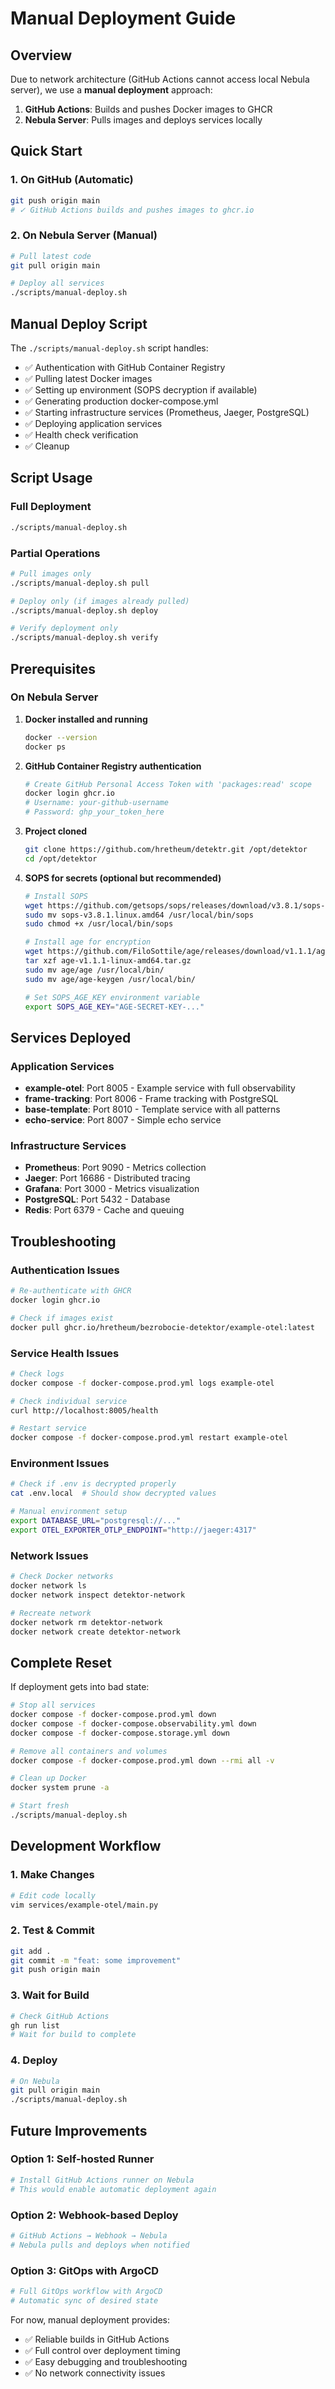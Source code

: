 # Manual Deployment Guide

## Overview

Due to network architecture (GitHub Actions cannot access local Nebula server), we use a **manual deployment** approach:

1. **GitHub Actions**: Builds and pushes Docker images to GHCR
2. **Nebula Server**: Pulls images and deploys services locally

## Quick Start

### 1. On GitHub (Automatic)
```bash
git push origin main
# ✓ GitHub Actions builds and pushes images to ghcr.io
```

### 2. On Nebula Server (Manual)
```bash
# Pull latest code
git pull origin main

# Deploy all services
./scripts/manual-deploy.sh
```

## Manual Deploy Script

The `./scripts/manual-deploy.sh` script handles:

- ✅ Authentication with GitHub Container Registry
- ✅ Pulling latest Docker images
- ✅ Setting up environment (SOPS decryption if available)
- ✅ Generating production docker-compose.yml
- ✅ Starting infrastructure services (Prometheus, Jaeger, PostgreSQL)
- ✅ Deploying application services
- ✅ Health check verification
- ✅ Cleanup

## Script Usage

### Full Deployment
```bash
./scripts/manual-deploy.sh
```

### Partial Operations
```bash
# Pull images only
./scripts/manual-deploy.sh pull

# Deploy only (if images already pulled)
./scripts/manual-deploy.sh deploy

# Verify deployment only
./scripts/manual-deploy.sh verify
```

## Prerequisites

### On Nebula Server

1. **Docker installed and running**
   ```bash
   docker --version
   docker ps
   ```

2. **GitHub Container Registry authentication**
   ```bash
   # Create GitHub Personal Access Token with 'packages:read' scope
   docker login ghcr.io
   # Username: your-github-username
   # Password: ghp_your_token_here
   ```

3. **Project cloned**
   ```bash
   git clone https://github.com/hretheum/detektr.git /opt/detektor
   cd /opt/detektor
   ```

4. **SOPS for secrets (optional but recommended)**
   ```bash
   # Install SOPS
   wget https://github.com/getsops/sops/releases/download/v3.8.1/sops-v3.8.1.linux.amd64
   sudo mv sops-v3.8.1.linux.amd64 /usr/local/bin/sops
   sudo chmod +x /usr/local/bin/sops

   # Install age for encryption
   wget https://github.com/FiloSottile/age/releases/download/v1.1.1/age-v1.1.1-linux-amd64.tar.gz
   tar xzf age-v1.1.1-linux-amd64.tar.gz
   sudo mv age/age /usr/local/bin/
   sudo mv age/age-keygen /usr/local/bin/

   # Set SOPS_AGE_KEY environment variable
   export SOPS_AGE_KEY="AGE-SECRET-KEY-..."
   ```

## Services Deployed

### Application Services
- **example-otel**: Port 8005 - Example service with full observability
- **frame-tracking**: Port 8006 - Frame tracking with PostgreSQL
- **base-template**: Port 8010 - Template service with all patterns
- **echo-service**: Port 8007 - Simple echo service

### Infrastructure Services
- **Prometheus**: Port 9090 - Metrics collection
- **Jaeger**: Port 16686 - Distributed tracing
- **Grafana**: Port 3000 - Metrics visualization
- **PostgreSQL**: Port 5432 - Database
- **Redis**: Port 6379 - Cache and queuing

## Troubleshooting

### Authentication Issues
```bash
# Re-authenticate with GHCR
docker login ghcr.io

# Check if images exist
docker pull ghcr.io/hretheum/bezrobocie-detektor/example-otel:latest
```

### Service Health Issues
```bash
# Check logs
docker compose -f docker-compose.prod.yml logs example-otel

# Check individual service
curl http://localhost:8005/health

# Restart service
docker compose -f docker-compose.prod.yml restart example-otel
```

### Environment Issues
```bash
# Check if .env is decrypted properly
cat .env.local  # Should show decrypted values

# Manual environment setup
export DATABASE_URL="postgresql://..."
export OTEL_EXPORTER_OTLP_ENDPOINT="http://jaeger:4317"
```

### Network Issues
```bash
# Check Docker networks
docker network ls
docker network inspect detektor-network

# Recreate network
docker network rm detektor-network
docker network create detektor-network
```

## Complete Reset

If deployment gets into bad state:

```bash
# Stop all services
docker compose -f docker-compose.prod.yml down
docker compose -f docker-compose.observability.yml down
docker compose -f docker-compose.storage.yml down

# Remove all containers and volumes
docker compose -f docker-compose.prod.yml down --rmi all -v

# Clean up Docker
docker system prune -a

# Start fresh
./scripts/manual-deploy.sh
```

## Development Workflow

### 1. Make Changes
```bash
# Edit code locally
vim services/example-otel/main.py
```

### 2. Test & Commit
```bash
git add .
git commit -m "feat: some improvement"
git push origin main
```

### 3. Wait for Build
```bash
# Check GitHub Actions
gh run list
# Wait for build to complete
```

### 4. Deploy
```bash
# On Nebula
git pull origin main
./scripts/manual-deploy.sh
```

## Future Improvements

### Option 1: Self-hosted Runner
```bash
# Install GitHub Actions runner on Nebula
# This would enable automatic deployment again
```

### Option 2: Webhook-based Deploy
```bash
# GitHub Actions → Webhook → Nebula
# Nebula pulls and deploys when notified
```

### Option 3: GitOps with ArgoCD
```bash
# Full GitOps workflow with ArgoCD
# Automatic sync of desired state
```

For now, manual deployment provides:
- ✅ Reliable builds in GitHub Actions
- ✅ Full control over deployment timing
- ✅ Easy debugging and troubleshooting
- ✅ No network connectivity issues
